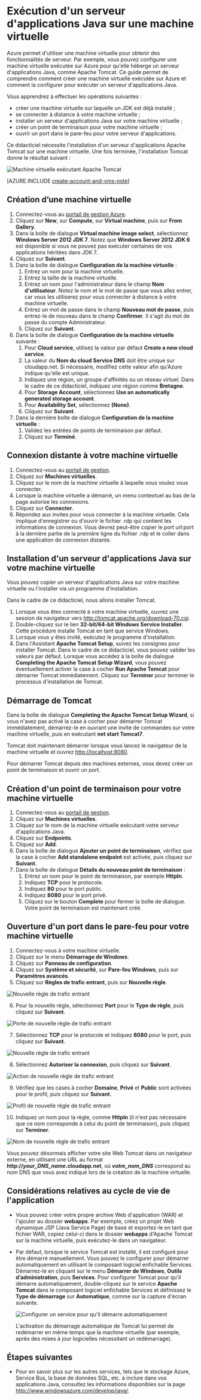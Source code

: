 <properties 
	pageTitle="Tomcat sur une machine virtuelle - Didacticiel Azure" 
	description="Apprenez à créer une machine virtuelle Windows et à la configurer pour exécuter un serveur d'applications Apache Tomcat." 
	services="virtual-machines" 
	documentationCenter="java" 
	authors="rmcmurray" 
	manager="wpickett" 
	editor="jimbe"/>

<tags 
	ms.service="virtual-machines" 
	ms.workload="web" 
	ms.tgt_pltfrm="vm-windows" 
	ms.devlang="Java" 
	ms.topic="article" 
	ms.date="06/03/2015" 
	ms.author="robmcm"/>

# Exécution d'un serveur d'applications Java sur une machine virtuelle

Azure permet d'utiliser une machine virtuelle pour obtenir des fonctionnalités de serveur. Par exemple, vous pouvez configurer une machine virtuelle exécutée sur Azure pour qu'elle héberge un serveur d'applications Java, comme Apache Tomcat. Ce guide permet de comprendre comment créer une machine virtuelle exécutée sur Azure et comment la configurer pour exécuter un serveur d'applications Java.

Vous apprendrez à effectuer les opérations suivantes :

* créer une machine virtuelle sur laquelle un JDK est déjà installé ;
* se connecter à distance à votre machine virtuelle ;
* installer un serveur d'applications Java sur votre machine virtuelle ;
* créer un point de terminaison pour votre machine virtuelle ;
* ouvrir un port dans le pare-feu pour votre serveur d'applications.

Ce didacticiel nécessite l'installation d'un serveur d'applications Apache Tomcat sur une machine virtuelle. Une fois terminée, l'installation Tomcat donne le résultat suivant :

![Machine virtuelle exécutant Apache Tomcat][virtual_machine_tomcat]

[AZURE.INCLUDE [create-account-and-vms-note](../../includes/create-account-and-vms-note.md)]

## Création d’une machine virtuelle

1. Connectez-vous au [portail de gestion Azure](https://manage.windowsazure.com).
2. Cliquez sur **New**, sur **Compute**, sur **Virtual machine**, puis sur **From Gallery**.
3. Dans la boîte de dialogue **Virtual machine image select**, sélectionnez **Windows Server 2012 JDK 7**. Notez que **Windows Server 2012 JDK 6** est disponible si vous ne pouvez pas exécuter certaines de vos applications héritées dans JDK 7.
4. Cliquez sur **Suivant**.
5. Dans la boîte de dialogue <strong>Configuration de la machine virtuelle</strong> :
    1. Entrez un nom pour la machine virtuelle.
    2. Entrez la taille de la machine virtuelle.
    3. Entrez un nom pour l'administrateur dans le champ **Nom d'utilisateur**. Notez le nom et le mot de passe que vous allez entrer, car vous les utiliserez pour vous connecter à distance à votre machine virtuelle.
    4. Entrez un mot de passe dans le champ **Nouveau mot de passe**, puis entrez-le de nouveau dans le champ **Confirmer**. Il s'agit du mot de passe du compte Administrateur.
    5. Cliquez sur **Suivant**.
6. Dans la boîte de dialogue <strong>Configuration de la machine virtuelle</strong> suivante :
    1. Pour **Cloud service**, utilisez la valeur par défaut **Create a new cloud service**.
    2. La valeur du **Nom du cloud Service DNS** doit être unique sur cloudapp.net. Si nécessaire, modifiez cette valeur afin qu'Azure indique qu'elle est unique.
    2. Indiquez une région, un groupe d'affinités ou un réseau virtuel. Dans le cadre de ce didacticiel, indiquez une région comme **Bretagne**.
    2. Pour **Storage Account**, sélectionnez **Use an automatically generated storage account**.
    3. Pour **Availability Set**, sélectionnez **(None)**.
    4. Cliquez sur **Suivant**.
7. Dans la dernière boîte de dialogue <strong>Configuration de la machine virtuelle</strong> :
    1. Validez les entrées de points de terminaison par défaut.
    2. Cliquez sur **Terminé**.

## Connexion distante à votre machine virtuelle

1. Connectez-vous au [portail de gestion](https://manage.windowsazure.com).
2. Cliquez sur **Machines virtuelles**.
3. Cliquez sur le nom de la machine virtuelle à laquelle vous voulez vous connecter.
4. Lorsque la machine virtuelle a démarré, un menu contextuel au bas de la page autorise les connexions.
5. Cliquez sur **Connecter**.
6. Répondez aux invites pour vous connecter à la machine virtuelle. Cela implique d'enregistrer ou d'ouvrir le fichier .rdp qui contient les informations de connexion. Vous devrez peut-être copier le port url:port à la dernière partie de la première ligne du fichier .rdp et le coller dans une application de connexion distante.

## Installation d'un serveur d'applications Java sur votre machine virtuelle

Vous pouvez copier un serveur d'applications Java sur votre machine virtuelle ou l'installer via un programme d'installation.

Dans le cadre de ce didacticiel, nous allons installer Tomcat.

1. Lorsque vous êtes connecté à votre machine virtuelle, ouvrez une session de navigateur vers <http://tomcat.apache.org/download-70.cgi>.
2. Double-cliquez sur le lien **32-bit/64-bit Windows Service Installer**. Cette procédure installe Tomcat en tant que service Windows.
3. Lorsque vous y êtes invité, exécutez le programme d'installation.
4. Dans l'Assistant **Apache Tomcat Setup**, suivez les consignes pour installer Tomcat. Dans le cadre de ce didacticiel, vous pouvez valider les valeurs par défaut. Lorsque vous accédez à la boîte de dialogue **Completing the Apache Tomcat Setup Wizard**, vous pouvez éventuellement activer la case à cocher **Run Apache Tomcat** pour démarrer Tomcat immédiatement. Cliquez sur **Terminer** pour terminer le processus d'installation de Tomcat.

## Démarrage de Tomcat
Dans la boîte de dialogue **Completing the Apache Tomcat Setup Wizard**, si vous n'avez pas activé la case à cocher pour démarrer Tomcat immédiatement, démarrez-le en ouvrant une invite de commandes sur votre machine virtuelle, puis en exécutant **net start Tomcat7**.

Tomcat doit maintenant démarrer lorsque vous lancez le navigateur de la machine virtuelle et ouvrez <http://localhost:8080>.

Pour démarrer Tomcat depuis des machines externes, vous devez créer un point de terminaison et ouvrir un port.

## Création d'un point de terminaison pour votre machine virtuelle
1. Connectez-vous au [portail de gestion](https://manage.windowsazure.com).
2. Cliquez sur **Machines virtuelles**.
3. Cliquez sur le nom de la machine virtuelle exécutant votre serveur d'applications Java.
4. Cliquez sur **Endpoints**.
5. Cliquez sur **Add**.
6. Dans la boîte de dialogue **Ajouter un point de terminaison**, vérifiez que la case à cocher **Add standalone endpoint** est activée, puis cliquez sur **Suivant**.
7. Dans la boîte de dialogue <strong>Détails du nouveau point de terminaison</strong> :
    1. Entrez un nom pour le point de terminaison, par exemple **HttpIn**.
    2. Indiquez **TCP** pour le protocole.
    3. Indiquez **80** pour le port public.
    4. Indiquez **8080** pour le port privé.
    5. Cliquez sur le bouton **Complete** pour fermer la boîte de dialogue. Votre point de terminaison est maintenant créé.

## Ouverture d'un port dans le pare-feu pour votre machine virtuelle
1. Connectez-vous à votre machine virtuelle.
2. Cliquez sur le menu **Démarrage de Windows**.
3. Cliquez sur **Panneau de configuration**.
4. Cliquez sur **Système et sécurité**, sur **Pare-feu Windows**, puis sur **Paramètres avancés**.
5. Cliquez sur **Règles de trafic entrant**, puis sur **Nouvelle règle**.

 ![Nouvelle règle de trafic entrant][NewIBRule]

6. Pour la nouvelle règle, sélectionnez **Port** pour le **Type de règle**, puis cliquez sur **Suivant**.

 ![Porte de nouvelle règle de trafic entrant][NewRulePort]

7. Sélectionnez **TCP** pour le protocole et indiquez **8080** pour le port, puis cliquez sur **Suivant**.

 ![Nouvelle règle de trafic entrant][NewRuleProtocol]

8. Sélectionnez **Autoriser la connexion**, puis cliquez sur **Suivant**.

 ![Action de nouvelle règle de trafic entrant][NewRuleAction]

9. Vérifiez que les cases à cocher **Domaine**, **Privé** et **Public** sont activées pour le profil, puis cliquez sur **Suivant**.

 ![Profil de nouvelle règle de trafic entrant][NewRuleProfile]

10. Indiquez un nom pour la règle, comme **HttpIn** (il n'est pas nécessaire que ce nom corresponde à celui du point de terminaison), puis cliquez sur **Terminer**.  

 ![Nom de nouvelle règle de trafic entrant][NewRuleName]

Vous pouvez désormais afficher votre site Web Tomcat dans un navigateur externe, en utilisant une URL au format **http://*your_DNS_name*.cloudapp.net**, où ***votre_nom_DNS*** correspond au nom DNS que vous avez indiqué lors de la création de la machine virtuelle.

## Considérations relatives au cycle de vie de l'application
* Vous pouvez créer votre propre archive Web d'application (WAR) et l'ajouter au dossier **webapps**. Par exemple, créez un projet Web dynamique JSP (Java Service Page) de base et exportez-le en tant que fichier WAR, copiez celui-ci dans le dossier **webapps** d'Apache Tomcat sur la machine virtuelle, puis exécutez-le dans un navigateur.
* Par défaut, lorsque le service Tomcat est installé, il est configuré pour être démarré manuellement. Vous pouvez le configurer pour démarrer automatiquement en utilisant le composant logiciel enfichable Services. Démarrez-le en cliquant sur le menu **Démarrer de Windows**, **Outils d’administration**, puis **Services**. Pour configurer Tomcat pour qu'il démarre automatiquement, double-cliquez sur le service **Apache Tomcat** dans le composant logiciel enfichable Services et définissez le **Type de démarrage** sur **Automatique**, comme sur la capture d'écran suivante.

    ![Configurer un service pour qu'il démarre automatiquement][service_automatic_startup]

    L'activation du démarrage automatique de Tomcat lui permet de redémarrer en même temps que la machine virtuelle (par exemple, après des mises à jour logicielles nécessitant un redémarrage).

## Étapes suivantes
* Pour en savoir plus sur les autres services, tels que le stockage Azure, Service Bus, la base de données SQL, etc. à inclure dans vos applications Java, consultez les informations disponibles sur la page <http://www.windowsazure.com/develop/java/>.

[virtual_machine_tomcat]: ./media/virtual-machines-java-run-tomcat-application-server/WA_VirtualMachineRunningApacheTomcat.png

[service_automatic_startup]: ./media/virtual-machines-java-run-tomcat-application-server/WA_TomcatServiceAutomaticStart.png









[NewIBRule]: ./media/virtual-machines-java-run-tomcat-application-server/NewInboundRule.png
[NewRulePort]: ./media/virtual-machines-java-run-tomcat-application-server/NewRulePort.png
[NewRuleProtocol]: ./media/virtual-machines-java-run-tomcat-application-server/NewRuleProtocol.png
[NewRuleAction]: ./media/virtual-machines-java-run-tomcat-application-server/NewRuleAction.png
[NewRuleName]: ./media/virtual-machines-java-run-tomcat-application-server/NewRuleName.png
[NewRuleProfile]: ./media/virtual-machines-java-run-tomcat-application-server/NewRuleProfile.png
 

<!---HONumber=July15_HO1-->